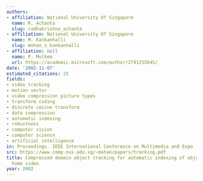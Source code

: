 ```yaml
---
authors:
- affiliation: National University Of Singapore
  name: R. Achanta
  slug: radhakrishna_achanta
- affiliation: National University Of Singapore
  name: M. Kankanhalli
  slug: mohan_s_kankanhalli
- affiliation: null
  name: P. Mulhem
  url: https://academic.microsoft.com/author/2791255645/
date: '2002-11-07'
estimated_citations: 25
fields:
- video tracking
- motion vector
- video compression picture types
- transform coding
- discrete cosine transform
- data compression
- automatic indexing
- robustness
- computer vision
- computer science
- artificial intelligence
in: Proceedings. IEEE International Conference on Multimedia and Expo
src: https://www.comp.nus.edu.sg/~mohan/papers/tracking.pdf
title: Compressed domain object tracking for automatic indexing of objects in MPEG
  home video
year: 2002
---
```

